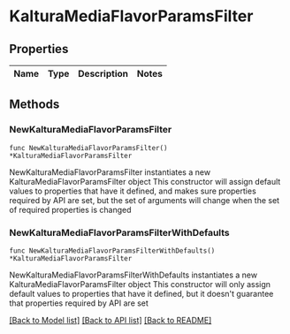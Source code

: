# KalturaMediaFlavorParamsFilter

## Properties

Name | Type | Description | Notes
------------ | ------------- | ------------- | -------------

## Methods

### NewKalturaMediaFlavorParamsFilter

`func NewKalturaMediaFlavorParamsFilter() *KalturaMediaFlavorParamsFilter`

NewKalturaMediaFlavorParamsFilter instantiates a new KalturaMediaFlavorParamsFilter object
This constructor will assign default values to properties that have it defined,
and makes sure properties required by API are set, but the set of arguments
will change when the set of required properties is changed

### NewKalturaMediaFlavorParamsFilterWithDefaults

`func NewKalturaMediaFlavorParamsFilterWithDefaults() *KalturaMediaFlavorParamsFilter`

NewKalturaMediaFlavorParamsFilterWithDefaults instantiates a new KalturaMediaFlavorParamsFilter object
This constructor will only assign default values to properties that have it defined,
but it doesn't guarantee that properties required by API are set


[[Back to Model list]](../README.md#documentation-for-models) [[Back to API list]](../README.md#documentation-for-api-endpoints) [[Back to README]](../README.md)


